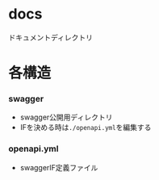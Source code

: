 # docs
ドキュメントディレクトリ

# 各構造
### swagger
- swagger公開用ディレクトリ
- IFを決める時は`./openapi.yml`を編集する

### openapi.yml
- swaggerIF定義ファイル

